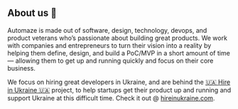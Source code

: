 ## About us 📢

Automaze is made out of software, design, technology, devops, and product veterans who’s passionate about building great products. We work with companies and entrepreneurs to turn their vision into a reality by helping them define, design, and build a PoC/MVP in a short amount of time — allowing them to get up and running quickly and focus on their core business.

We focus on hiring great developers in Ukraine, and are behind the [🇺🇦 Hire in Ukraine 🇺🇦](https://hireinukraine.com) project, to help startups get their product up and running and support Ukraine at this difficult time. Check it out @ [hireinukraine.com](https://hireinukraine.com).
